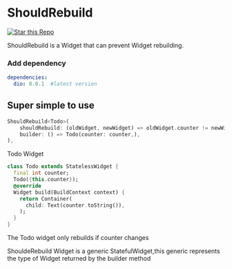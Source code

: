 # ShouldRebuild

[![Star this Repo](https://img.shields.io/github/stars/fantasy525/should_rebuild)](https://github.com/fantasy525/should_rebuild)

ShouldRebuild is a Widget that can prevent Widget rebuilding.

### Add dependency
```yaml
dependencies:
  dio: 0.0.1  #latest version
```
## Super simple to use

```dart
ShouldRebuild<Todo>(
    shouldRebuild: (oldWidget, newWidget) => oldWidget.counter != newWidget.counter,
    builder: () => Todo(counter: counter,),
),
```
Todo Widget
```dart
class Todo extends StatelessWidget {
  final int counter;
  Todo({this.counter});
  @override
  Widget build(BuildContext context) {
    return Container(
      child: Text(counter.toString()),
    );
  }
}
```
The Todo widget only rebuilds if counter changes

ShouldeRebuild Widget is a generic StatefulWidget,this generic represents the type of Widget returned by the builder method


